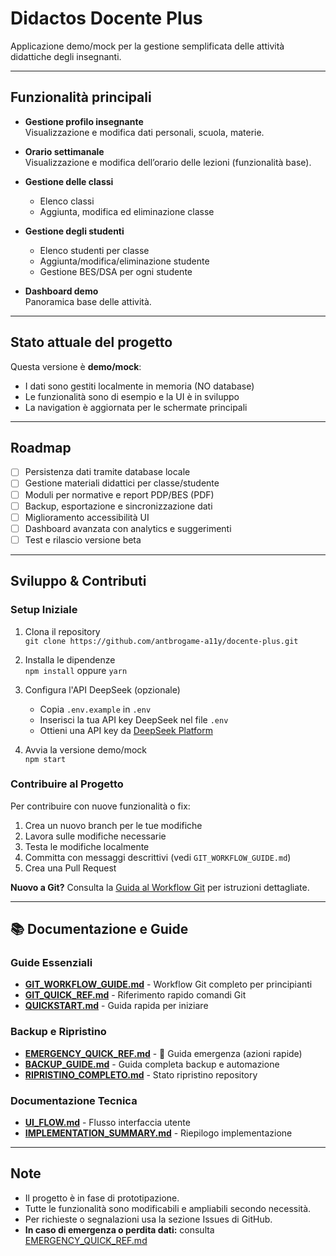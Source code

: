# Didactos Docente Plus

Applicazione demo/mock per la gestione semplificata delle attività didattiche degli insegnanti.

---

## Funzionalità principali

- **Gestione profilo insegnante**  
  Visualizzazione e modifica dati personali, scuola, materie.

- **Orario settimanale**  
  Visualizzazione e modifica dell’orario delle lezioni (funzionalità base).

- **Gestione delle classi**  
  - Elenco classi  
  - Aggiunta, modifica ed eliminazione classe

- **Gestione degli studenti**  
  - Elenco studenti per classe  
  - Aggiunta/modifica/eliminazione studente  
  - Gestione BES/DSA per ogni studente

- **Dashboard demo**  
  Panoramica base delle attività.

---

## Stato attuale del progetto

Questa versione è **demo/mock**:
- I dati sono gestiti localmente in memoria (NO database)
- Le funzionalità sono di esempio e la UI è in sviluppo
- La navigation è aggiornata per le schermate principali

---

## Roadmap

- [ ] Persistenza dati tramite database locale
- [ ] Gestione materiali didattici per classe/studente
- [ ] Moduli per normative e report PDP/BES (PDF)
- [ ] Backup, esportazione e sincronizzazione dati
- [ ] Miglioramento accessibilità UI
- [ ] Dashboard avanzata con analytics e suggerimenti
- [ ] Test e rilascio versione beta

---

## Sviluppo & Contributi

### Setup Iniziale

1. Clona il repository  
   `git clone https://github.com/antbrogame-a11y/docente-plus.git`

2. Installa le dipendenze  
   `npm install` oppure `yarn`

3. Configura l'API DeepSeek (opzionale)  
   - Copia `.env.example` in `.env`
   - Inserisci la tua API key DeepSeek nel file `.env`
   - Ottieni una API key da [DeepSeek Platform](https://platform.deepseek.com/)

4. Avvia la versione demo/mock  
   `npm start`

### Contribuire al Progetto

Per contribuire con nuove funzionalità o fix:

1. Crea un nuovo branch per le tue modifiche
2. Lavora sulle modifiche necessarie
3. Testa le modifiche localmente
4. Committa con messaggi descrittivi (vedi `GIT_WORKFLOW_GUIDE.md`)
5. Crea una Pull Request

**Nuovo a Git?** Consulta la [Guida al Workflow Git](GIT_WORKFLOW_GUIDE.md) per istruzioni dettagliate.

---

## 📚 Documentazione e Guide

### Guide Essenziali
- **[GIT_WORKFLOW_GUIDE.md](GIT_WORKFLOW_GUIDE.md)** - Workflow Git completo per principianti
- **[GIT_QUICK_REF.md](GIT_QUICK_REF.md)** - Riferimento rapido comandi Git
- **[QUICKSTART.md](QUICKSTART.md)** - Guida rapida per iniziare

### Backup e Ripristino
- **[EMERGENCY_QUICK_REF.md](EMERGENCY_QUICK_REF.md)** - 🚨 Guida emergenza (azioni rapide)
- **[BACKUP_GUIDE.md](BACKUP_GUIDE.md)** - Guida completa backup e automazione
- **[RIPRISTINO_COMPLETO.md](RIPRISTINO_COMPLETO.md)** - Stato ripristino repository

### Documentazione Tecnica
- **[UI_FLOW.md](UI_FLOW.md)** - Flusso interfaccia utente
- **[IMPLEMENTATION_SUMMARY.md](IMPLEMENTATION_SUMMARY.md)** - Riepilogo implementazione

---

## Note

- Il progetto è in fase di prototipazione.
- Tutte le funzionalità sono modificabili e ampliabili secondo necessità.
- Per richieste o segnalazioni usa la sezione Issues di GitHub.
- **In caso di emergenza o perdita dati:** consulta [EMERGENCY_QUICK_REF.md](EMERGENCY_QUICK_REF.md)
